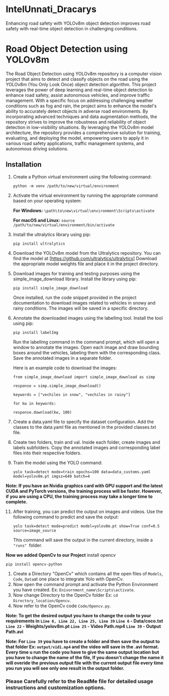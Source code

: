 # IntelUnnati_Dracarys
Enhancing road safety with YOLOv8m object detection improves road safety with real-time object detection in challenging conditions.
# Road Object Detection using YOLOv8m
The Road Object Detection using YOLOv8m repository is a computer vision project that aims to detect and classify objects on the road using the YOLOv8m (You Only Look Once) object detection algorithm. This project leverages the power of deep learning and real-time object detection to enhance road safety, assist autonomous vehicles, and improve traffic management. With a specific focus on addressing challenging weather conditions such as fog and rain, the project aims to enhance the model's ability to accurately detect objects in adverse road environments. By incorporating advanced techniques and data augmentation methods, the repository strives to improve the robustness and reliability of object detection in low-visibility situations. By leveraging the YOLOv8m model architecture, the repository provides a comprehensive solution for training, evaluating, and deploying the model, empowering users to apply it in various road safety applications, traffic management systems, and autonomous driving solutions.

## Installation

1) Create a Python virtual environment using the following command:
 
   `python -m venv /path/to/new/virtual/environment`

2) Activate the virtual environment by running the appropriate command based on your operating system:

   **For Windows:**
       `\path\to\new\virtual\environment\Scripts\activate`

     **For macOS and Linux:**
      `source /path/to/new/virtual/environment/bin/activate`

3) Install the ultralytics library using pip:

      `pip install ultralytics`

4) Download the YOLOv8m model from the Ultralytics repository. You can find the model at
[https://github.com/ultralytics/ultralytics]
Download the appropriate model weights file and place it in the project directory.

6) Download images for training and testing purposes using the simple_image_download library. Install the library using pip:

    `pip install simple_image_download`

      Once installed, run the code snippet provided in the project documentation to download images related to vehicles in snowy and rainy conditions. The images will be          saved in a specific directory.

6) Annotate the downloaded images using the labelImg tool. Install the tool using pip:

      `pip install labelImg`
   
      Run the labelImg command in the command prompt, which will open a window to annotate the images. Open each image and draw bounding boxes around the vehicles, labeling       them with the corresponding class. Save the annotated images in a separate folder.

      Here is an example code to download the images:

       from simple_image_download import simple_image_download as simp
   
       response = simp.simple_image_download()
   
       keywords = ["vechiles in snow", "vechiles in rainy"]
    
       for kw in keywords:
   
       response.download(kw, 100)


8) Create a data.yaml file to specify the dataset configuration. Add the classes to the data.yaml file as mentioned in the provided classes.txt file.

9) Create two folders, train and val. Inside each folder, create images and labels subfolders. Copy the annotated images and corresponding label files into their respective folders.

10) Train the model using the YOLO command:

      `yolo task=detect mode=train epochs=100 data=data_customs.yaml model=yolov8m.pt imgsz=640 batch=4`

**Note: If you have an Nvidia graphics card with GPU support and the latest CUDA and PyTorch versions, the training process will be faster. However, if you are using a CPU, the training process may take a longer time to complete.**

11) After training, you can predict the output on images and videos. Use the following command to predict and save the output:

      `yolo task=detect mode=predict model=yolov8m.pt show=True conf=0.5 source=image_source`

      This command will save the output in the current directory, inside a `"runs" `folder.

**Now we added OpenCv to our Project**
  install opencv 

  `pip install opencv-python`

  
  1) Create a Directory "OpenCv" which contains all the open files of `Models`, `Code`, `Data`at one place to integrate Yolo with OpenCv.
  2) Now open the command prompt and activate the Python Environment you have created. Ex: `Enivornment_name\Scripts\activate`.
  3) Now change Directory to the OpenCv folder Ex: `cd Directory_location/Opencv`.
  4) Now refer to the OpenCv code `Code/Opencv.py`.

**Note: To get the desired output you have to change the code to your requirements in `Line 6, Line 22, Line 25, Line 39`
    `Line 6` - Data/coco.txt
    `Line 22` - Weights/yolov8m.pt
    `Line 25` - Video Path.mp4
    `Line 39` - Output Path.avi**
    

  **Note: For `Line 39` you have to create a folder and then save the output to that folder Ex: `output/vid1.mp4` and the video will save in the .avi format. Every time u run the code you have to give the same output location but you have to change the name of the file, If you doesn't change the name it will overide the previous output file with the current output file every time you run you will see only one result in the output folder.**

  
  
### Please Carefully refer to the ReadMe file for detailed usage instructions and customization options.
